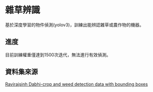 # 雜草辨識

基於深度學習的物件偵測(yolov3)，訓練出能辨認雜草或農作物的機器。

## 進度

目前訓練權重僅達到1500次迭代，無法進行有效偵測。

## 資料集來源

[Ravirajsinh Dabhi-crop and weed detection data with bounding boxes](https://www.kaggle.com/ravirajsinh45/crop-and-weed-detection-data-with-bounding-boxes)
